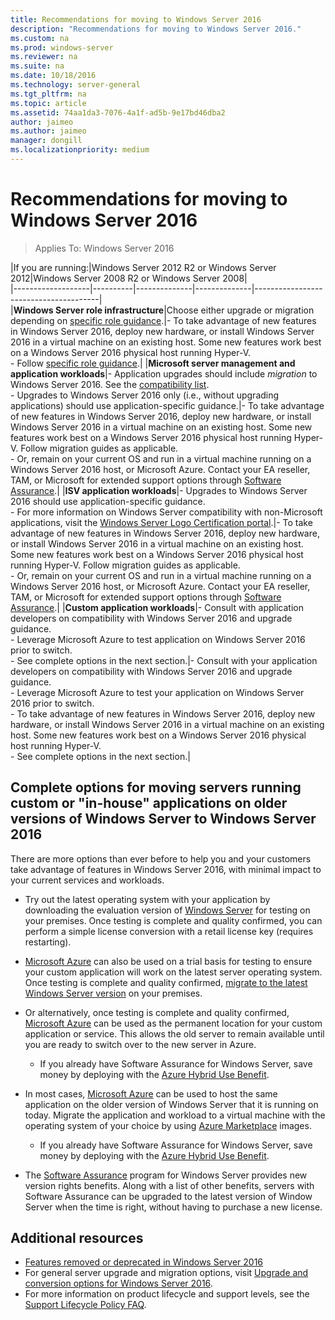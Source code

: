 ```yaml
---
title: Recommendations for moving to Windows Server 2016
description: "Recommendations for moving to Windows Server 2016."
ms.custom: na
ms.prod: windows-server
ms.reviewer: na
ms.suite: na
ms.date: 10/18/2016
ms.technology: server-general
ms.tgt_pltfrm: na
ms.topic: article
ms.assetid: 74aa1da3-7076-4a1f-ad5b-9e17bd46dba2
author: jaimeo
ms.author: jaimeo
manager: dongill
ms.localizationpriority: medium
---
```

# Recommendations for moving to Windows Server 2016

>Applies To: Windows Server 2016


|If you are running:|Windows Server 2012 R2 or Windows Server 2012|Windows Server 2008 R2 or Windows Server 2008|  
|-------------------|----------|--------------|--------------|---------------------------------------|  
|**Windows Server role infrastructure**|Choose either upgrade or migration depending on [specific role guidance](https://technet.microsoft.com/windowsserver/jj554790).|- To take advantage of new features in Windows Server 2016, deploy new hardware, or install Windows Server 2016 in a virtual machine on an existing host. Some new features work best on a Windows Server 2016 physical host running Hyper-V. <br>- Follow [specific role guidance](https://technet.microsoft.com/windowsserver/jj554790).|
|**Microsoft server management and application workloads**|- Application upgrades should include *migration* to Windows Server 2016. See the [compatibility list](Server-Application-Compatibility.md). <br>- Upgrades to Windows Server 2016 only (i.e., without upgrading applications) should use application-specific guidance.|- To take advantage of new features in Windows Server 2016, deploy new hardware, or install Windows Server 2016 in a virtual machine on an existing host. Some new features work best on a Windows Server 2016 physical host running Hyper-V. Follow migration guides as applicable. <br>- Or, remain on your current OS and run in a virtual machine running on a Windows Server 2016 host, or Microsoft Azure. Contact your EA reseller, TAM, or Microsoft for extended support options through [Software Assurance](https://www.microsoft.com/en-us/Licensing/licensing-programs/software-assurance-default.aspx).|
|**ISV application workloads**|- Upgrades to Windows Server 2016 should use application-specific guidance. <br>- For more information on Windows Server compatibility with non-Microsoft applications, visit the [Windows Server Logo Certification portal](https://msdn.microsoft.com/enterprisecloudcertified).|- To take advantage of new features in Windows Server 2016, deploy new hardware, or install Windows Server 2016 in a virtual machine on an existing host. Some new features work best on a Windows Server 2016 physical host running Hyper-V. Follow migration guides as applicable. <br>- Or, remain on your current OS and run in a virtual machine running on a Windows Server 2016 host, or Microsoft Azure. Contact your EA reseller, TAM, or Microsoft for extended support options through [Software Assurance](https://www.microsoft.com/en-us/Licensing/licensing-programs/software-assurance-default.aspx).|
|**Custom application workloads**|- Consult with application developers on compatibility with Windows Server 2016 and upgrade guidance. <br>- Leverage Microsoft Azure to test application on Windows Server 2016 prior to switch. <br>- See complete options in the next section.|- Consult with your application developers on compatibility with Windows Server 2016 and upgrade guidance. <br>- Leverage Microsoft Azure to test your application on Windows Server 2016 prior to switch. <br>- To take advantage of new features in Windows Server 2016, deploy new hardware, or install Windows Server 2016 in a virtual machine on an existing host. Some new features work best on a Windows Server 2016 physical host running Hyper-V. <br>- See complete options in the next section.|

## Complete options for moving servers running custom or "in-house" applications on older versions of Windows Server to Windows Server 2016

There are more options than ever before to help you and your customers take advantage of features in Windows Server 2016, with minimal impact to your current services and workloads.

- Try out the latest operating system with your application by downloading the evaluation version of [Windows Server](https://www.microsoft.com/evalcenter/evaluate-windows-server-2016) for testing on your premises. Once testing is complete and quality confirmed, you can perform a simple license conversion with a retail license key (requires restarting).

- [Microsoft Azure](https://azure.microsoft.com) can also be used on a trial basis for testing to ensure your custom application will work on the latest server operating system. Once testing is complete and quality confirmed, [migrate to the latest Windows Server version](https://docs.microsoft.com/windows-server/get-started/installation-and-upgrade#upgrade) on your premises. 

- Or alternatively, once testing is complete and quality confirmed, [Microsoft Azure](https://azure.microsoft.com) can be used as the permanent location for your custom application or service. This allows the old server to remain available until you are ready to switch over to the new server in Azure.

    - If you already have Software Assurance for Windows Server, save money by deploying with the [Azure Hybrid Use Benefit](https://azure.microsoft.com/pricing/hybrid-use-benefit/). 

- In most cases, [Microsoft Azure](https://azure.microsoft.com) can be used to host the same application on the older version of Windows Server that it is running on today. Migrate the application and workload to a virtual machine with the operating system of your choice by using [Azure Marketplace](https://azure.microsoft.com/marketplace/) images.

    - If you already have Software Assurance for Windows Server, save money by deploying with the [Azure Hybrid Use Benefit](https://azure.microsoft.com/pricing/hybrid-use-benefit/). 

- The [Software Assurance](https://www.microsoft.com/en-us/Licensing/licensing-programs/software-assurance-default.aspx) program for Windows Server provides new version rights benefits. Along with a list of other benefits, servers with Software Assurance can be upgraded to the latest version of Window Server when the time is right, without having to purchase a new license. 

## Additional resources

- [Features removed or deprecated in Windows Server 2016](deprecated-features.md)
- For general server upgrade and migration options, visit [Upgrade and conversion options for Windows Server 2016](Supported-Upgrade-Paths.md).
- For more information on product lifecycle and support levels, see the [Support Lifecycle Policy FAQ](https://support.microsoft.com/help/17140/support-lifecycle-policy-faq).

